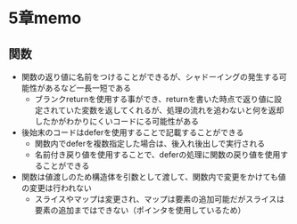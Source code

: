 # 5章memo

## 関数

- 関数の返り値に名前をつけることができるが、シャドーイングの発生する可能性があるなど一長一短である
  - ブランクreturnを使用する事ができ、returnを書いた時点で返り値に設定されていた変数を返してくれるが、処理の流れを追わないと何を返却したかがわかりにくいコードにる可能性がある
- 後始末のコードはdeferを使用することで記載することができる
  - 関数内でdeferを複数指定した場合は、後入れ後出しで実行される
  - 名前付き戻り値を使用することで、deferの処理に関数の戻り値を使用することができる
- 関数は値渡しのため構造体を引数として渡して、関数内で変更をかけても値の変更は行われない
  - スライスやマップは変更され、マップは要素の追加可能だがスライスは要素の追加まではできない（ポインタを使用しているため）